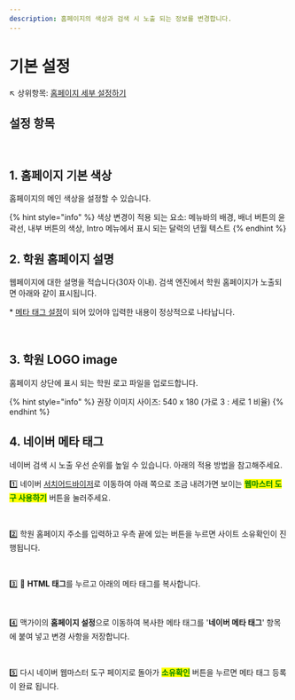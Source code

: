 ```yaml
---
description: 홈페이지의 색상과 검색 시 노출 되는 정보를 변경합니다.
---
```


# 기본 설정

↖ 상위항목: [홈페이지 세부 설정하기](./)

## 설정 항목

<figure><img src="../../.gitbook/assets/홈페이지 기본 설정 (1).png" alt=""><figcaption></figcaption></figure>

## 1. 홈페이지 기본 색상

홈페이지의 메인 색상을 설정할 수 있습니다.&#x20;

{% hint style="info" %}
색상 변경이 적용 되는 요소: 메뉴바의 배경, 배너 버튼의 윤곽선, 내부 버튼의 색상, Intro 메뉴에서 표시 되는 달력의 년월 텍스트
{% endhint %}

## 2. 학원 홈페이지 설명

웹페이지에 대한 설명을 적습니다(30자 이내). 검색 엔진에서 학원 홈페이지가 노출되면 아래와 같이 표시됩니다.

\* [메타 태그 설정](basic-settings.md#4.)이 되어 있어야 입력한 내용이 정상적으로 나타납니다.

<figure><img src="../../.gitbook/assets/홈페이지 설명 예시.png" alt=""><figcaption></figcaption></figure>

## 3. 학원 LOGO image

홈페이지 상단에 표시 되는 학원 로고 파일을 업로드합니다.&#x20;

{% hint style="info" %}
권장 이미지 사이즈: 540 x 180 (가로 3 : 세로 1 비율)
{% endhint %}

## 4. 네이버 메타 태그

네이버 검색 시 노출 우선 순위를 높일 수 있습니다. 아래의 적용 방법을 참고해주세요.&#x20;

1️⃣ 네이버 [서치어드바이저](https://searchadvisor.naver.com/)로 이동하여 아래 쪽으로 조금 내려가면 보이는 <mark style="color:green;">**웹마스터 도구 사용하기**</mark> 버튼을 눌러주세요.

<figure><img src="../../.gitbook/assets/네이버웹마스터.png" alt=""><figcaption></figcaption></figure>

2️⃣ 학원 홈페이지 주소를 입력하고 우측 끝에 있는 버튼을 누르면 사이트 소유확인이 진행됩니다.

<figure><img src="../../.gitbook/assets/사이트 등록.png" alt=""><figcaption></figcaption></figure>

3️⃣ 🔘 **HTML 태그**를 누르고 아래의 메타 태그를 복사합니다.

<figure><img src="../../.gitbook/assets/사이트 소유확인.png" alt=""><figcaption></figcaption></figure>

4️⃣ 맥가이의 **홈페이지 설정**으로 이동하여 복사한 메타 태그를 '**네이버 메타 태그**' 항목 에 붙여 넣고 변경 사항을 저장합니다.

<figure><img src="../../.gitbook/assets/메타 태그 붙여넣기.png" alt=""><figcaption></figcaption></figure>

5️⃣ 다시 네이버 웹마스터 도구 페이지로 돌아가 <mark style="color:green;">**소유확인**</mark> 버튼을 누르면 메타 태그 등록이 완료 됩니다.
